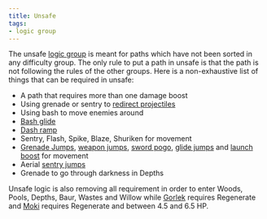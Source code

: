 ```yaml
---
title: Unsafe
tags:
- logic group
---
```


The unsafe [logic group](https://github.com/sparkle-preference/OriWotwRandomizerClient/wiki/Logic-groups) is meant for paths which have not been sorted in any difficulty group. The only rule to put a path in unsafe is that the path is not following the rules of the other groups. Here is a non-exhaustive list of things that can be required in unsafe:
* A path that requires more than one damage boost
* Using grenade or sentry to [redirect projectiles](https://github.com/sparkle-preference/OriWotwRandomizerClient/wiki/Projectile-redirection)
* Using bash to move enemies around
* [Bash glide](https://github.com/sparkle-preference/OriWotwRandomizerClient/wiki/Bash-glide)
* [Dash ramp](https://github.com/sparkle-preference/OriWotwRandomizerClient/wiki/Dash-ramp)
* Sentry, Flash, Spike, Blaze, Shuriken for movement
* [Grenade Jumps](https://github.com/sparkle-preference/OriWotwRandomizerClient/wiki/Grenade-jumps), [weapon jumps](https://github.com/sparkle-preference/OriWotwRandomizerClient/wiki/Weapon-jumps), [sword pogo](https://github.com/sparkle-preference/OriWotwRandomizerClient/wiki/Sword-pogo), [glide jumps](https://github.com/sparkle-preference/OriWotwRandomizerClient/wiki/Glide-jump) and [launch boost](https://github.com/sparkle-preference/OriWotwRandomizerClient/wiki/Launch-boost) for movement
* Aerial [sentry jumps](https://github.com/sparkle-preference/OriWotwRandomizerClient/wiki/Sentry-jump)
* Grenade to go through darkness in Depths

Unsafe logic is also removing all requirement in order to enter Woods, Pools, Depths, Baur, Wastes and Willow while [Gorlek](https://github.com/sparkle-preference/OriWotwRandomizerClient/wiki/Gorlek) requires Regenerate and [Moki](https://github.com/sparkle-preference/OriWotwRandomizerClient/wiki/Moki) requires Regenerate and between 4.5 and 6.5 HP.
